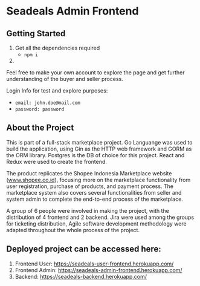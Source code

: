 # Seadeals Admin Frontend

## Getting Started

1. Get all the dependencies required
    - ```npm i```
2. 
Feel free to make your own account to explore the page and get further understanding of the buyer and seller process.


Login Info for test and explore purposes:
- ```email: john.doe@mail.com```
- ```password: password```

## About the Project
This is part of a full-stack marketplace project. Go Languange was used to build the application, using Gin as the HTTP web framework and GORM as the ORM library. Postgres is the DB of choice for this project. React and Redux were used to create the frontend.

The product replicates the Shopee Indonesia Marketplace website (www.shopee.co.id), focusing more on the marketplace functionality from user registration, purchase of products, and payment process. The marketplace system also covers several functionalities from seller and system admin to complete the end-to-end process of the marketplace.

A group of 6 people were involved in making the project, with the distribution of 4 frontend and 2 backend. Jira were used among the groups for ticketing distribution, Agile software development methodology were adapted throughout the whole process of the project. 

## Deployed project can be accessed here:
1. Frontend User: https://seadeals-user-frontend.herokuapp.com/
2. Frontend Admin: https://seadeals-admin-frontend.herokuapp.com/
3. Backend: https://seadeals-backend.herokuapp.com/

